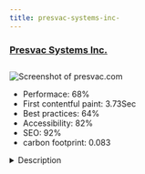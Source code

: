 ```yaml
---
title: presvac-systems-inc-
---
```


<div style="height: 3rem">
  <a href="https://presvac.com/"><h3>Presvac Systems Inc.</h3></a>
</div>
<img loading="lazy" src="/images/thumbs/presvac.com.jpg" alt="Screenshot of presvac.com" />
<ul>
  <li>Performace: 68%</li>
  <li>
    First contentful paint:
    3.73Sec
  </li>
  <li>Best practices: 64%</li>
  <li>Accessibility: 82%</li>
  <li>SEO: 92%</li>
  <li>carbon footprint: 0.083</li>
</ul>
<details>
  <summary>Description</summary>
  <p>Presvac Systems Inc. has been a leader in vacuum truck manufacturing for over 45 years. This site is their business website.Presvac was referred to me by another client. They had a website but it was not performing for them well. The old site was not responsive and other than the home page there was no search engine work done. It was also built on a system that was end of life the month after the build so no updates were done for years either. 

I kept the colour pallet as it reflected their company colours but lightened it up and made it more current and to work better responsively.

The template used on this site is a custom Bootstrap template, also used Akeeba Backup, Admin Tools, Cache Cleaner, Email Protector, and is monitored with myJoomla. 

Presvac also understands the importance of keeping the site content up to date and we are monthly adding new articles to the site and highlighting it on their social to encourage new traffic to the site.</p>
</details>

